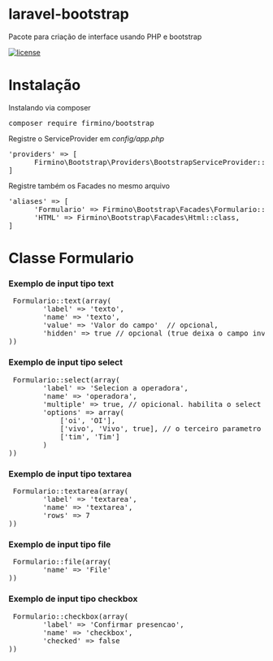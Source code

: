 # laravel-bootstrap

Pacote para criação de interface usando PHP e bootstrap

[![license](https://img.shields.io/github/license/mashape/apistatus.svg)]()

# Instalação

Instalando via composer

<pre>composer require firmino/bootstrap</pre>

Registre o ServiceProvider em <i>config/app.php</i> 

<pre>
'providers' => [
      Firmino\Bootstrap\Providers\BootstrapServiceProvider::class,
]
</pre>

Registre também os Facades no mesmo arquivo 

<pre>
'aliases' => [
      'Formulario' => Firmino\Bootstrap\Facades\Formulario::class,
      'HTML' => Firmino\Bootstrap\Facades\Html::class,
]
</pre>

# Classe Formulario

<h3>Exemplo de input tipo text</h3>
<pre> Formulario::text(array(
        'label' => 'texto',
        'name' => 'texto',
        'value' => 'Valor do campo'  // opcional,
        'hidden' => true // opcional (true deixa o campo invisível)
))</pre>

<h3>Exemplo de input tipo select</h3>
<pre> Formulario::select(array(
        'label' => 'Selecion a operadora',
        'name' => 'operadora',
        'multiple' => true, // opicional. habilita o select multiple
        'options' => array(
            ['oi', 'OI'],
            ['vivo', 'Vivo', true], // o terceiro parametro marca o item como selecionado
            ['tim', 'Tim']
        )
))  </pre>

 <h3>Exemplo de input tipo textarea</h3>
<pre> Formulario::textarea(array(
        'label' => 'textarea',
        'name' => 'textarea',
        'rows' => 7
))</pre>

 <h3>Exemplo de input tipo file</h3>
<pre> Formulario::file(array(
        'name' => 'File'
))</pre>

 <h3>Exemplo de input tipo checkbox</h3>
<pre> Formulario::checkbox(array(
        'label' => 'Confirmar presencao',
        'name' => 'checkbox',
        'checked' => false
))</pre>




